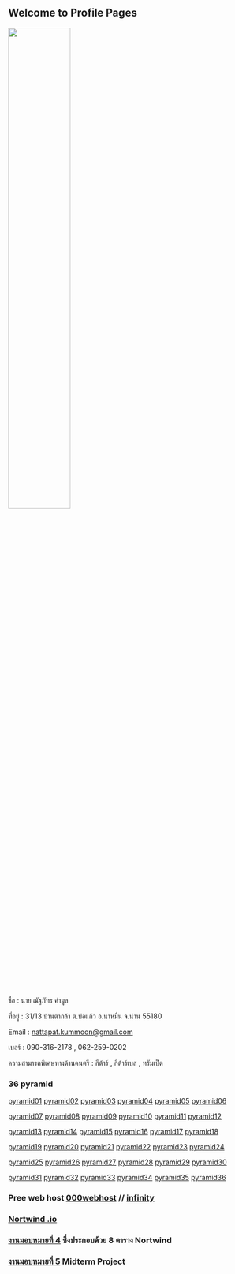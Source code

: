 ## Welcome to Profile Pages

<html>
<meta name="viewport" content="width=device-width, initial-scale=1">
<link rel="stylesheet" href="https://www.w3schools.com/w3css/4/w3.css">
<body>
    <div class="w3-container">
  <img src="n01.jpg" class="w3-round-xxlarge" w3-center style="width:50%">
</div>

</body>
</html>

ชื่อ : นาย ณัฐภัทร คำมูล 

ที่อยู่ : 31/13 บ้านตากล้า ต.บ่อแก้ว อ.นาหมื่น จ.น่าน 55180

Email : nattapat.kummoon@gmail.com

เบอร์ : 090-316-2178 , 062-259-0202

ความสามารถพิเศษทางด้านดนตรี : กีต้าร์ , กีต้าร์เบส , ทรัมเป็ต

### 36 pyramid

[pyramid01](https://github.com/nattapat006/CPSC331_621_HW6/blob/master/non_1.php)   [pyramid02](https://github.com/nattapat006/CPSC331_621_HW6/blob/master/non_2.php)   [pyramid03](https://github.com/nattapat006/CPSC331_621_HW6/blob/master/non_3.php)   [pyramid04](https://github.com/nattapat006/CPSC331_621_HW6/blob/master/non_4.php)   [pyramid05](https://github.com/nattapat006/CPSC331_621_HW6/blob/master/non_5.php)   [pyramid06](https://github.com/nattapat006/CPSC331_621_HW6/blob/master/non_6.php)   

[pyramid07](https://github.com/nattapat006/CPSC331_621_HW6/blob/master/non_7.php)   [pyramid08](https://github.com/nattapat006/CPSC331_621_HW6/blob/master/non_8.php)   [pyramid09](https://github.com/nattapat006/CPSC331_621_HW6/blob/master/non_9.php)   [pyramid10](https://github.com/nattapat006/CPSC331_621_HW6/blob/master/non_10.php)   [pyramid11](https://github.com/nattapat006/CPSC331_621_HW6/blob/master/non_11.php)   [pyramid12](https://github.com/nattapat006/CPSC331_621_HW6/blob/master/non_12.php)

[pyramid13](https://github.com/nattapat006/CPSC331_621_HW6/blob/master/non_13.php)  [pyramid14](https://github.com/nattapat006/CPSC331_621_HW6/blob/master/non_14.php)   [pyramid15](https://github.com/nattapat006/CPSC331_621_HW6/blob/master/non_15.php)   [pyramid16](https://github.com/nattapat006/CPSC331_621_HW6/blob/master/non_16.php)   [pyramid17](https://github.com/nattapat006/CPSC331_621_HW6/blob/master/non_17.php)   [pyramid18](https://github.com/nattapat006/CPSC331_621_HW6/blob/master/non_18.php) 

[pyramid19](https://github.com/nattapat006/CPSC331_621_HW6/blob/master/non_19.php)   [pyramid20](https://github.com/nattapat006/CPSC331_621_HW6/blob/master/non_20.php)   [pyramid21](https://github.com/nattapat006/CPSC331_621_HW6/blob/master/non_21.php)   [pyramid22](https://github.com/nattapat006/CPSC331_621_HW6/blob/master/non_22.php)   [pyramid23](https://github.com/nattapat006/CPSC331_621_HW6/blob/master/non_23.php)   [pyramid24](https://github.com/nattapat006/CPSC331_621_HW6/blob/master/non_24.php)   

[pyramid25](https://github.com/nattapat006/CPSC331_621_HW6/blob/master/non_25.php)   [pyramid26](https://github.com/nattapat006/CPSC331_621_HW6/blob/master/non_26.php)   [pyramid27](https://github.com/nattapat006/CPSC331_621_HW6/blob/master/non_27.php)   [pyramid28](https://github.com/nattapat006/CPSC331_621_HW6/blob/master/non_28.php)   [pyramid29](https://github.com/nattapat006/CPSC331_621_HW6/blob/master/non_29.php)   [pyramid30](https://github.com/nattapat006/CPSC331_621_HW6/blob/master/non_30.php)

[pyramid31](https://github.com/nattapat006/CPSC331_621_HW6/blob/master/non_31.php)  [pyramid32](https://github.com/nattapat006/CPSC331_621_HW6/blob/master/non_32.php)   [pyramid33](https://github.com/nattapat006/CPSC331_621_HW6/blob/master/non_33.php)   [pyramid34](https://github.com/nattapat006/CPSC331_621_HW6/blob/master/non_34.php)   [pyramid35](https://github.com/nattapat006/CPSC331_621_HW6/blob/master/non_35.php)   [pyramid36](https://github.com/nattapat006/CPSC331_621_HW6/blob/master/non_36.php) 



### Pree web host [000webhost](https://ducatith.000webhostapp.com/) // [infinity](http://non005.epizy.com/index.php)


### [Nortwind .io](https://github.com/nattapat006/CPSC331_621_HW6/blob/master/db_northwind.sql) 


### [งานมอบหมายที่ 4](https://github.com/nattapat006/nortwind) ซึ่งประกอบด้วย 8 ตาราง Nortwind


### [งานมอบหมายที่ 5](https://github.com/nattapat006/Mid_CPSC331_621/blob/master/Mid_CPSC331_621.pdf?fbclid=IwAR3E5_jdJyIcgZDNK90NFNcoFfXyjNfxOL_eHZyxJT7TCESlHUlFcfNgqPo) Midterm Project 

